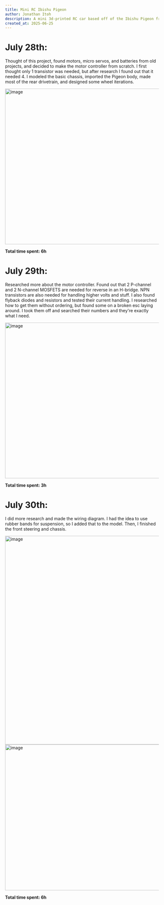 ```yaml
---
title: Mini RC Ibishu Pigeon
author: Jonathan Itoh
description: A mini 3d-printed RC car based off of the Ibishu Pigeon from BeamNG.drive. It has rear independent suspension and a single front wheel. It's powered by a 7.4V battery and the H-bridge PWM DC esc is built from scratch. It can maybe drift too.
created_at: 2025-06-25
---
```




# July 28th:
Thought of this project, found motors, micro servos, and batteries from old projects, and decided to make the motor controller from scratch. I first thought only 1 transistor was needed, but after research I found out that it needed 4. I modeled the basic chassis, imported the Pigeon body, made most of the rear drivetrain, and designed some wheel iterations.

<img width="967" height="509" alt="image" src="https://github.com/user-attachments/assets/b4e8eeff-43bd-4c2f-ac9e-b8f8e9ed0460" />

**Total time spent: 6h**



# July 29th:
Researched more about the motor controller. Found out that 2 P-channel and 2 N-channel MOSFETS are needed for reverse in an H-bridge. NPN transistors are also needed for handling higher volts and stuff. I also found flyback diodes and resistors and tested their current handling. I researched how to get them without ordering, but found some on a broken esc laying around. I took them off and searched their numbers and they're exactly what I need.

<img width="967" height="509" alt="image" src="https://github.com/user-attachments/assets/b4e8eeff-43bd-4c2f-ac9e-b8f8e9ed0460" />

**Total time spent: 3h**

# July 30th:
I did more research and made the wiring diagram. I had the idea to use rubber bands for suspension, so I added that to the model. Then, I finished the front steering and chassis.

<img width="1052" height="682" alt="image" src="https://github.com/user-attachments/assets/a7282fac-7858-416f-81c6-90bec8415700" />
<img width="611" height="477" alt="image" src="https://github.com/user-attachments/assets/ea4a28ee-53af-44ce-8f3c-5eee6431bea1" />


**Total time spent: 6h**
